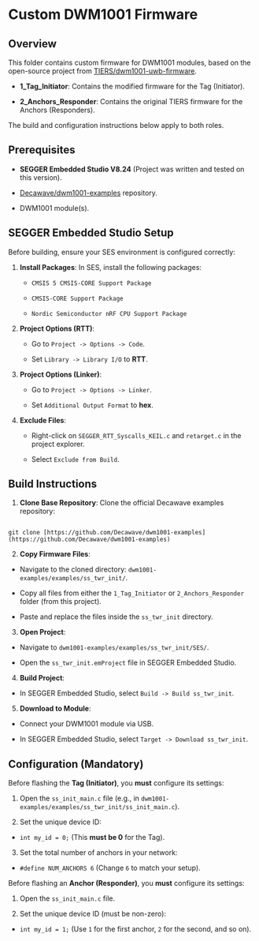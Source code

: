 # Custom DWM1001 Firmware

## Overview

This folder contains custom firmware for DWM1001 modules, based on the open-source project from [TIERS/dwm1001-uwb-firmware](https://github.com/TIERS/dwm1001-uwb-firmware/).

* **1_Tag_Initiator**: Contains the modified firmware for the Tag (Initiator).

* **2_Anchors_Responder**: Contains the original TIERS firmware for the Anchors (Responders).

The build and configuration instructions below apply to both roles.

## Prerequisites

* **SEGGER Embedded Studio V8.24** (Project was written and tested on this version).

* [Decawave/dwm1001-examples](https://github.com/Decawave/dwm1001-examples) repository.

* DWM1001 module(s).

## SEGGER Embedded Studio Setup

Before building, ensure your SES environment is configured correctly:

1. **Install Packages**: In SES, install the following packages:

   * `CMSIS 5 CMSIS-CORE Support Package`

   * `CMSIS-CORE Support Package`

   * `Nordic Semiconductor nRF CPU Support Package`

2. **Project Options (RTT)**:

   * Go to `Project -> Options -> Code`.

   * Set `Library -> Library I/O` to **RTT**.

3. **Project Options (Linker)**:

   * Go to `Project -> Options -> Linker`.

   * Set `Additional Output Format` to **hex**.

4. **Exclude Files**:

   * Right-click on `SEGGER_RTT_Syscalls_KEIL.c` and `retarget.c` in the project explorer.

   * Select `Exclude from Build`.

## Build Instructions

1. **Clone Base Repository**: Clone the official Decawave examples repository:

```

git clone [https://github.com/Decawave/dwm1001-examples](https://github.com/Decawave/dwm1001-examples)

```

2. **Copy Firmware Files**:

* Navigate to the cloned directory: `dwm1001-examples/examples/ss_twr_init/`.

* Copy all files from either the `1_Tag_Initiator` or `2_Anchors_Responder` folder (from this project).

* Paste and replace the files inside the `ss_twr_init` directory.

3. **Open Project**:

* Navigate to `dwm1001-examples/examples/ss_twr_init/SES/`.

* Open the `ss_twr_init.emProject` file in SEGGER Embedded Studio.

4. **Build Project**:

* In SEGGER Embedded Studio, select `Build -> Build ss_twr_init`.

5. **Download to Module**:

* Connect your DWM1001 module via USB.

* In SEGGER Embedded Studio, select `Target -> Download ss_twr_init`.

## Configuration (Mandatory)

Before flashing the **Tag (Initiator)**, you **must** configure its settings:

1. Open the `ss_init_main.c` file (e.g., in `dwm1001-examples/examples/ss_twr_init/ss_init_main.c`).

2. Set the unique device ID:

* `int my_id = 0;` (This **must be 0** for the Tag).

3. Set the total number of anchors in your network:

* `#define NUM_ANCHORS 6` (Change `6` to match your setup).

Before flashing an **Anchor (Responder)**, you **must** configure its settings:

1. Open the `ss_init_main.c` file.

2. Set the unique device ID (must be non-zero):

* `int my_id = 1;` (Use `1` for the first anchor, `2` for the second, and so on).
